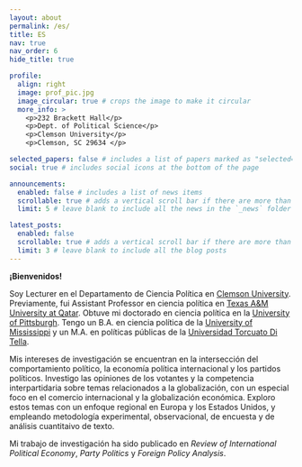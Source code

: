 ```yaml
---
layout: about
permalink: /es/
title: ES
nav: true
nav_order: 6 
hide_title: true

profile:
  align: right
  image: prof_pic.jpg
  image_circular: true # crops the image to make it circular
  more_info: >
    <p>232 Brackett Hall</p>
    <p>Dept. of Political Science</p>
    <p>Clemson University</p>
    <p>Clemson, SC 29634 </p>

selected_papers: false # includes a list of papers marked as "selected={true}"
social: true # includes social icons at the bottom of the page

announcements:
  enabled: false # includes a list of news items
  scrollable: true # adds a vertical scroll bar if there are more than 3 news items
  limit: 5 # leave blank to include all the news in the `_news` folder

latest_posts:
  enabled: false
  scrollable: true # adds a vertical scroll bar if there are more than 3 new posts items
  limit: 3 # leave blank to include all the blog posts
---
```



**¡Bienvenidos!** 

Soy Lecturer en el Departamento de Ciencia Política en <a href='https://www.clemson.edu/cbshs/departments/political-science/'>Clemson University</a>. Previamente, fui Assistant Professor en ciencia política en <a href='https://www.qatar.tamu.edu/academics/arts-and-sciences/'>Texas A&M University at Qatar</a>. Obtuve mi doctorado en ciencia política en la <a href='https://www.polisci.pitt.edu/'>University of Pittsburgh</a>. Tengo un B.A. en ciencia política de la <a href='https://olemiss.edu/'>University of Mississippi</a> y un M.A. en políticas públicas de la <a href='https://www.utdt.edu/'>Universidad Torcuato Di Tella</a>.

Mis intereses de investigación se encuentran en la intersección del comportamiento político, la economía política internacional y los partidos políticos. Investigo las opiniones de los votantes y la competencia interpartidaria sobre temas relacionados a la globalización, con un especial foco en el comercio internacional y la globalización económica. Exploro estos temas con un enfoque regional en Europa y los Estados Unidos, y empleando metodología experimental, observacional, de encuesta y de análisis cuantitaivo de texto.  

Mi trabajo de investigación ha sido publicado en *Review of International Political Economy*, *Party Politics* y *Foreign Policy Analysis*.  


